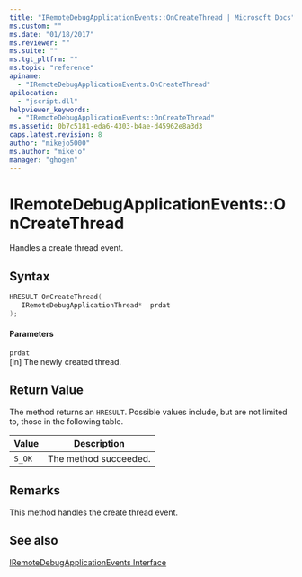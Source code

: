 ```yaml
---
title: "IRemoteDebugApplicationEvents::OnCreateThread | Microsoft Docs"
ms.custom: ""
ms.date: "01/18/2017"
ms.reviewer: ""
ms.suite: ""
ms.tgt_pltfrm: ""
ms.topic: "reference"
apiname: 
  - "IRemoteDebugApplicationEvents.OnCreateThread"
apilocation: 
  - "jscript.dll"
helpviewer_keywords: 
  - "IRemoteDebugApplicationEvents::OnCreateThread"
ms.assetid: 0b7c5181-eda6-4303-b4ae-d45962e8a3d3
caps.latest.revision: 8
author: "mikejo5000"
ms.author: "mikejo"
manager: "ghogen"
---
```

# IRemoteDebugApplicationEvents::OnCreateThread
Handles a create thread event.  
  
## Syntax  
  
```cpp
HRESULT OnCreateThread(  
   IRemoteDebugApplicationThread*  prdat  
);  
```  
  
#### Parameters  
 `prdat`  
 [in] The newly created thread.  
  
## Return Value  
 The method returns an `HRESULT`. Possible values include, but are not limited to, those in the following table.  
  
|Value|Description|  
|-----------|-----------------|  
|`S_OK`|The method succeeded.|  
  
## Remarks  
 This method handles the create thread event.  
  
## See also  
 [IRemoteDebugApplicationEvents Interface](../../winscript/reference/iremotedebugapplicationevents-interface.md)
